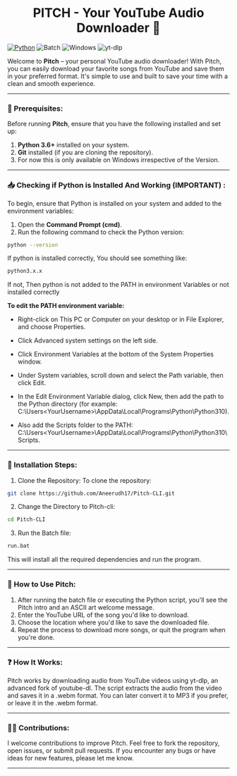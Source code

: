 <h1 align = center>PITCH - Your YouTube Audio Downloader 🎵</h1>

[![Python](https://img.shields.io/badge/Python-3.x-blue)](https://www.python.org/downloads/)
![Batch](https://img.shields.io/badge/Batch-Script-lightgrey?logo=windows&logoColor=white)
![Windows](https://img.shields.io/badge/Windows-OS-0078D6?logo=windows&logoColor=white)
![yt-dlp](https://img.shields.io/badge/yt--dlp-Downloader-blue?logo=yt-dlp&logoColor=white)

Welcome to **Pitch** – your personal YouTube audio downloader! With Pitch, you can easily download your favorite songs from YouTube and save them in your preferred format. It's simple to use and built to save your time with a clean and smooth experience.

---

### 🚀 Prerequisites:

Before running **Pitch**, ensure that you have the following installed and set up:

1. **Python 3.6+** installed on your system.
2. **Git** installed (if you are cloning the repository).
3. For now this is only available on Windows irrespective of the Version.

---

### 📥 Checking if Python is Installed And Working (IMPORTANT) :

To begin, ensure that Python is installed on your system and added to the environment variables:

1. Open the **Command Prompt (cmd)**.
2. Run the following command to check the Python version:
```bash
python --version
```
If python is installed correctly, You should see something like:
```bash
python3.x.x
```

If not, Then python is not added to the PATH in environment Variables or not installed correctly

**To edit the PATH environment variable:**
- Right-click on This PC or Computer on your desktop or in File Explorer, and choose Properties.
- Click Advanced system settings on the left side.
- Click Environment Variables at the bottom of the System Properties window.
- Under System variables, scroll down and select the Path variable, then click Edit.

- In the Edit Environment Variable dialog, click New, then add the path to the Python directory (for example: C:\Users\<YourUsername>\AppData\Local\Programs\Python\Python310).

- Also add the Scripts folder to the PATH: C:\Users\<YourUsername>\AppData\Local\Programs\Python\Python310\Scripts.
---

### 🔧 Installation Steps:

1. Clone the Repository:
To clone the repository:
```bash
git clone https://github.com/Aneerudh17/Pitch-CLI.git
```
2. Change the Directory to Pitch-cli:
```bash
cd Pitch-CLI
```
3. Run the Batch file:
```bash
run.bat
```
This will install all the required dependencies and run the program.

---
### 📝 How to Use Pitch:
1. After running the batch file or executing the Python script, you'll see the Pitch intro and an ASCII art welcome message.
2. Enter the YouTube URL of the song you'd like to download.
3. Choose the location where you'd like to save the downloaded file.
4. Repeat the process to download more songs, or quit the program when you're done.
---
### ❓ How It Works:
Pitch works by downloading audio from YouTube videos using yt-dlp, an advanced fork of youtube-dl. The script extracts the audio from the video and saves it in a .webm format. You can later convert it to MP3 if you prefer, or leave it in the .webm format.

---
### 🧑‍💻 Contributions:
I welcome contributions to improve Pitch. Feel free to fork the repository, open issues, or submit pull requests. If you encounter any bugs or have ideas for new features, please let me know.

---

